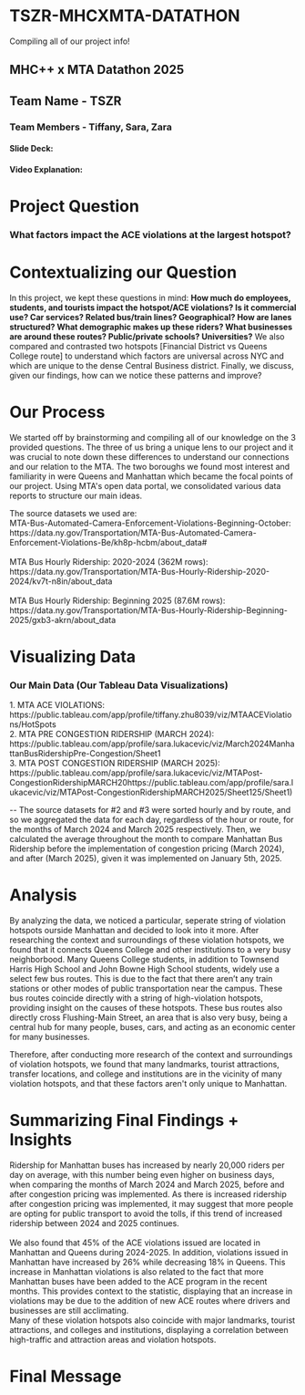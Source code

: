 # TSZR-MHCXMTA-DATATHON
Compiling all of our project info!

<h2> MHC++ x MTA Datathon 2025
<h2> Team Name - TSZR </h2>
<h3> Team Members - Tiffany, Sara, Zara </h3>
<h4> Slide Deck: </h4>
<h4> Video Explanation: </h4>

<h1> Project Question </h1>

<h3> What factors impact the ACE violations at the largest hotspot? </h3>

<h1> Contextualizing our Question </h1>
<p> In this project, we kept these questions in mind: <b> How much do employees, students, and tourists impact the hotspot/ACE violations? </b>
<b>Is it commercial use? Car services? Related bus/train lines? Geographical? How are lanes structured? What demographic makes up these riders? What businesses are around these routes? Public/private schools? Universities?</b> We also compared and contrasted two hotspots [Financial District vs Queens College route] to understand which factors are universal across NYC and which are unique to the dense Central Business district. Finally, we discuss, given our findings, how can we notice these patterns and improve? </p>

<h1> Our Process </h1>
<p> We started off by brainstorming and compiling all of our knowledge on the 3 provided questions. The three of us bring a unique lens to our project and it was crucial to note down these differences to understand our connections and our relation to the MTA. The two boroughs we found most interest and familiarity in were Queens and Manhattan which became the focal points of our project. Using MTA's open data portal, we consolidated various data reports to structure our main ideas. </p> <p> The source datasets we used are: <br> MTA-Bus-Automated-Camera-Enforcement-Violations-Beginning-October: https://data.ny.gov/Transportation/MTA-Bus-Automated-Camera-Enforcement-Violations-Be/kh8p-hcbm/about_data# 
<br> </bR>MTA Bus Hourly Ridership: 2020-2024 (362M rows): https://data.ny.gov/Transportation/MTA-Bus-Hourly-Ridership-2020-2024/kv7t-n8in/about_data <br>
<br> MTA Bus Hourly Ridership: Beginning 2025 (87.6M rows): https://data.ny.gov/Transportation/MTA-Bus-Hourly-Ridership-Beginning-2025/gxb3-akrn/about_data <br>
<p>

<h1> Visualizing Data </h1>

<h3> Our Main Data (Our Tableau Data Visualizations)</h3>
1. MTA ACE VIOLATIONS: https://public.tableau.com/app/profile/tiffany.zhu8039/viz/MTAACEViolations/HotSpots <br> 
2. MTA PRE CONGESTION RIDERSHIP (MARCH 2024): https://public.tableau.com/app/profile/sara.lukacevic/viz/March2024ManhattanBusRidershipPre-Congestion/Sheet1 <br>
3. MTA POST CONGESTION RIDERSHIP (MARCH 2025): https://public.tableau.com/app/profile/sara.lukacevic/viz/MTAPost-CongestionRidershipMARCH20https://public.tableau.com/app/profile/sara.lukacevic/viz/MTAPost-CongestionRidershipMARCH2025/Sheet125/Sheet1) <br>
<p> -- The source datasets for #2 and #3 were sorted hourly and by route, and so we aggregated the data for each day, regardless of the hour or route, for the months of March 2024 and March 2025 respectively. Then, we calculated the average throughout the month to compare Manhattan Bus Ridership before the implementation of congestion pricing (March 2024), and after (March 2025), given it was implemented on January 5th, 2025. </p>

<h1> Analysis </h1>
<p>
By analyzing the data, we noticed a particular, seperate string of violation hotspots ourside Manhattan and decided to look into it more. After researching the context and surroundings of these violation hotspots, we found that it connects Queens College and other institutions to a very busy neighborbood. Many Queens College students, in addition to Townsend Harris High School and John Bowne High School students, widely use a select few bus routes. This is due to the fact that there aren’t any train stations or other modes of public transportation near the campus. These bus routes coincide directly with a string of high-violation hotspots, providing insight on the causes of these hotspots. These bus routes also directly cross Flushing-Main Street, an area that is also very busy, being a central hub for many people, buses, cars, and acting as an economic center for many businesses. 

Therefore, after conducting more research of the context and surroundings of violation hotspots, we found that many landmarks, tourist attractions, transfer locations, and college and institutions are in the vicinity of many violation hotspots, and that these factors aren't only unique to Manhattan.
</p>


<h1> Summarizing Final Findings + Insights </h1>
<p>Ridership for Manhattan buses has increased by nearly 20,000 riders per day on average, with this number being even higher on business days, when comparing the months of March 2024 and March 2025, before and after congestion pricing was implemented. As there is increased ridership after congestion pricing was implemented, it may suggest that more people are opting for public transport to avoid the tolls, if this trend of increased ridership between 2024 and 2025 continues.
<br> <br>
We also found that 45% of the ACE violations issued are located in Manhattan and Queens during 2024-2025. In addition, violations issued in Manhattan have increased by 26% while decreasing 18% in Queens. This increase in Manhattan violations is also related to the fact that more Manhattan buses have been added to the ACE program in the recent months. This provides context to the statistic, displaying that an increase in violations may be due to the addition of new ACE routes where drivers and businesses are still acclimating.
<br>
Many of these violation hotspots also coincide with major landmarks, tourist attractions, and colleges and institutions, displaying a correlation between high-traffic and attraction areas and violation hotspots.
<br>
</p>

<h1> Final Message </h1>
